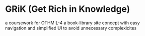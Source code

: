 # GRiK (Get Rich in Knowledge)
a coursework for OTHM L-4
a book-library site concept with easy navigation and simplified UI to avoid unnecessary complexicites
